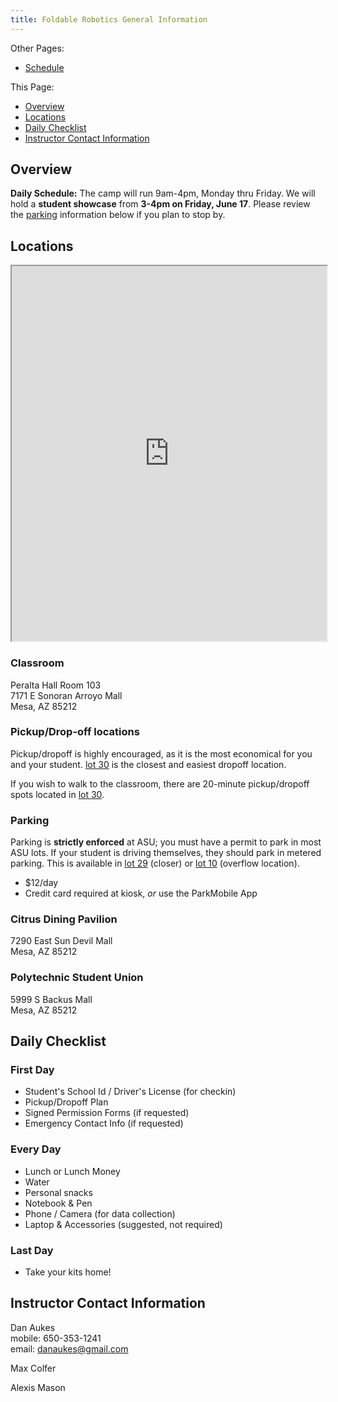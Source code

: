 ```yaml
---
title: Foldable Robotics General Information
---
```


Other Pages:

* [Schedule](/foldable-robotics-schedule/)

This Page:

* [Overview](#overview)
* [Locations](#locations)
* [Daily Checklist](#daily-checklist)
* [Instructor Contact Information](#instructor-contact-information)

## Overview

**Daily Schedule:**  The camp will run 9am-4pm, Monday thru Friday.  We will hold a **student showcase** from **3-4pm on Friday, June 17**.  Please review the [parking](#parking) information below if you plan to stop by.

## Locations

<iframe src="https://www.google.com/maps/d/u/0/embed?mid=1cQP-eOreyKksLptAO4uZlAtTsAmwj8ql&ehbc=2E312F" width="100%" height="600"></iframe>

### Classroom 

Peralta Hall
Room 103  
7171 E Sonoran Arroyo Mall  
Mesa, AZ 85212  

### Pickup/Drop-off locations

Pickup/dropoff is highly encouraged, as it is the most economical for you and your student.  [lot 30](https://goo.gl/maps/U1hXRYf8wZxPKLWi8) is the closest and easiest dropoff location.

If you wish to walk to the classroom, there are 20-minute pickup/dropoff spots located in [lot 30](https://goo.gl/maps/U1hXRYf8wZxPKLWi8).

### Parking

Parking is **strictly enforced** at ASU; you must have a permit to park in most ASU lots.  If your student is driving themselves, they should park in metered parking.  This is available in [lot 29](https://goo.gl/maps/aDHryapDPtUZLx6A7) (closer) or [lot 10](https://goo.gl/maps/b6bVjVjCDNQpLfYw5) (overflow location).

* $12/day
* Credit card required at kiosk, _or_ use the ParkMobile App

### Citrus Dining Pavilion

7290 East Sun Devil Mall  
Mesa, AZ 85212

### Polytechnic Student Union

5999 S Backus Mall  
Mesa, AZ 85212

## Daily Checklist

### First Day

* Student's School Id / Driver's License (for checkin)
* Pickup/Dropoff Plan
* Signed Permission Forms (if requested)
* Emergency Contact Info (if requested)

### Every Day

* Lunch or Lunch Money
* Water
* Personal snacks
* Notebook & Pen
* Phone / Camera (for data collection)
* Laptop & Accessories (suggested, not required) 

### Last Day

* Take your kits home!

## Instructor Contact Information

Dan Aukes  
mobile: 650-353-1241  
email: <danaukes@gmail.com>

Max Colfer

Alexis Mason